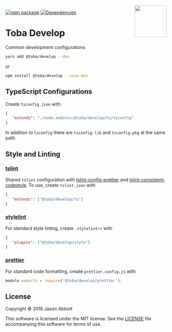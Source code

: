 <img src='https://toba.github.io/about/images/logo-colored.svg' width="100" align="right"/>

[![npm package](https://img.shields.io/npm/v/@toba/develop.svg)](https://www.npmjs.org/package/@toba/develop)
[![Dependencies](https://img.shields.io/david/toba/develop.svg)](https://david-dm.org/toba/develop)

# Toba Develop

Common development configurations.

```sh
yarn add @toba/develop --dev
```

or

```sh
npm install @toba/develop --save-dev
```

## TypeScript Configurations

Create `tsconfig.json` with

```json
{
   "extends": "./node_modules/@toba/develop/ts/tsconfig"
}
```

In addition to `tsconfig` there are `tsconfig.lib` and `tsconfig.pkg` at the same path.

## Style and Linting

### [tslint](https://palantir.github.io/tslint/)

Shared `tslint` configuration with [tslint-config-prettier](https://github.com/alexjoverm/tslint-config-prettier) and [tslint-consistent-codestyle](https://github.com/ajafff/tslint-consistent-codestyle). To use, create `tslint.json` with

```json
{
   "extends": ["@toba/develop/ts"]
}
```

### [stylelint](https://stylelint.io/)

For standard style linting, create `.stylelintrc` with

```json
{
   "plugins": ["@toba/develop/style"]
}
```

### [prettier](https://prettier.io/)

For standard code formatting, create `prettier.config.js` with

```js
module.exports = require('@toba/develop/prettier');
```

## License

Copyright &copy; 2018 Jason Abbott

This software is licensed under the MIT license. See the [LICENSE](./LICENSE) file
accompanying this software for terms of use.
